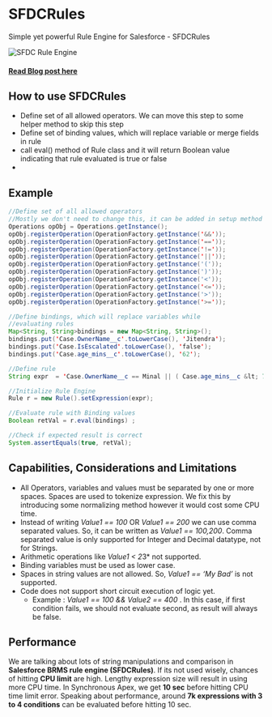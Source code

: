 # SFDCRules
Simple yet powerful Rule Engine for Salesforce - SFDCRules

![SFDC Rule Engine](http://www.jitendrazaa.com/blog/wp-content/uploads/2017/03/SFDCRules-1024x447.jpg)

#### [Read Blog post here](http://www.jitendrazaa.com/blog/salesforce/sfdcrules-simple-yet-powerful-rule-engine-for-salesforce/)

## How to use SFDCRules
* Define set of all allowed operators. We can move this step to some helper method to skip this step
* Define set of binding values, which will replace variable or merge fields in rule
* call eval() method of Rule class and it will return Boolean value indicating that rule evaluated is true or false
* 
## Example
```java
//Define set of all allowed operators
//Mostly we don't need to change this, it can be added in setup method
Operations opObj = Operations.getInstance(); 
opObj.registerOperation(OperationFactory.getInstance('&&'));
opObj.registerOperation(OperationFactory.getInstance('==')); 
opObj.registerOperation(OperationFactory.getInstance('!=')); 
opObj.registerOperation(OperationFactory.getInstance('||'));
opObj.registerOperation(OperationFactory.getInstance('('));
opObj.registerOperation(OperationFactory.getInstance(')'));
opObj.registerOperation(OperationFactory.getInstance('<'));
opObj.registerOperation(OperationFactory.getInstance('<=')); 
opObj.registerOperation(OperationFactory.getInstance('>'));
opObj.registerOperation(OperationFactory.getInstance('>='));

//Define bindings, which will replace variables while
//evaluating rules		
Map<String, String>bindings = new Map<String, String>();
bindings.put('Case.OwnerName__c'.toLowerCase(), 'Jitendra');   
bindings.put('Case.IsEscalated'.toLowerCase(), 'false');  
bindings.put('Case.age_mins__c'.toLowerCase(), '62'); 

//Define rule
String expr  = 'Case.OwnerName__c == Minal || ( Case.age_mins__c &lt; 75 && Case.IsEscalated == false )' ; 

//Initialize Rule Engine
Rule r = new Rule().setExpression(expr);   

//Evaluate rule with Binding values
Boolean retVal = r.eval(bindings) ;

//Check if expected result is correct
System.assertEquals(true, retVal);  
```
## Capabilities, Considerations and Limitations
* All Operators, variables and values must be separated by one or more spaces. Spaces are used to tokenize expression. We fix this by introducing some normalizing method however it would cost some CPU time.
* Instead of writing *Value1 == 100* OR *Value1 == 200* we can use comma separated values. So, it can be written as *Value1 == 100,200*. 
Comma separated value is only supported for Integer and Decimal datatype, not for Strings.
* Arithmetic operations like *Value1 < 2*3* not supported.
* Binding variables must be used as lower case.
* Spaces in string values are not allowed. So, *Value1 == ‘My Bad’* is not supported.
* Code does not support short circuit execution of logic yet.
    *  Example : *Value1 == 100 && Value2 == 400* . In this case, if first condition fails, we should not evaluate second, as result will always be false.

## Performance
We are talking about lots of string manipulations and comparison in **Salesforce BRMS rule engine (SFDCRules)**. If its not used wisely, chances of hitting **CPU limit** are high. Lengthy expression size will result in using more CPU time. In Synchronous Apex, we get **10 sec** before hitting CPU time limit error. Speaking about performance, around **7k expressions with 3 to 4 conditions** can be evaluated before hitting 10 sec.
